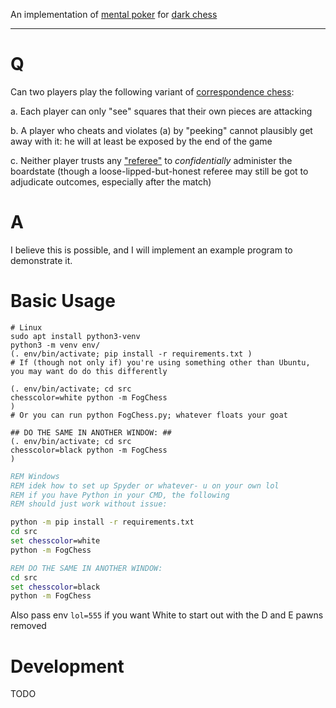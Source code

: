 An implementation of [mental poker](https://people.csail.mit.edu/rivest/pubs/SRA81.pdf) for [dark chess](https://www.chessvariants.com/incinf.dir/darkness.html)

-----

# Q

Can two players play the following variant of [correspondence chess](https://en.wikipedia.org/wiki/Correspondence_chess?oldid=5673559):

a. Each player can only "see" squares that their own pieces are attacking

b. A player who cheats and violates (a) by "peeking" cannot plausibly get away with it: he will at least be exposed by the end of the game

c. Neither player trusts any ["referee"](http://www.gamerz.net/pbmserv/darkchess.html) to *confidentially* administer the boardstate (though a loose-lipped-but-honest referee may still be got to adjudicate outcomes, especially after the match)

# A

I believe this is possible, and I will implement an example program to demonstrate it.

# Basic Usage

```shell
# Linux
sudo apt install python3-venv
python3 -m venv env/
(. env/bin/activate; pip install -r requirements.txt )
# If (though not only if) you're using something other than Ubuntu, you may want do do this differently

(. env/bin/activate; cd src
chesscolor=white python -m FogChess
)
# Or you can run python FogChess.py; whatever floats your goat

## DO THE SAME IN ANOTHER WINDOW: ##
(. env/bin/activate; cd src
chesscolor=black python -m FogChess
)
```

```cmd
REM Windows
REM idek how to set up Spyder or whatever- u on your own lol
REM if you have Python in your CMD, the following
REM should just work without issue:

python -m pip install -r requirements.txt
cd src
set chesscolor=white
python -m FogChess

REM DO THE SAME IN ANOTHER WINDOW:
cd src
set chesscolor=black
python -m FogChess
```

Also pass env `lol=555` if you want White to start out with the D and E pawns removed

# Development

TODO
